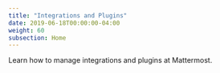 ```yaml
---
title: "Integrations and Plugins"
date: 2019-06-18T00:00:00-04:00
weight: 60
subsection: Home
---
```


Learn how to manage integrations and plugins at Mattermost.
